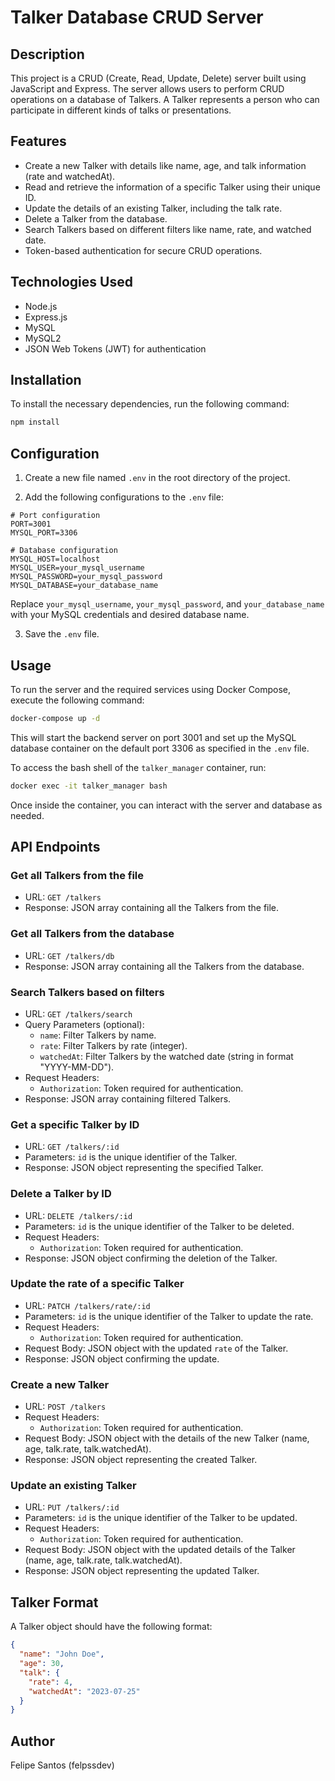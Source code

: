 # Talker Database CRUD Server

## Description

This project is a CRUD (Create, Read, Update, Delete) server built using JavaScript and Express. The server allows users to perform CRUD operations on a database of Talkers. A Talker represents a person who can participate in different kinds of talks or presentations.

## Features

- Create a new Talker with details like name, age, and talk information (rate and watchedAt).
- Read and retrieve the information of a specific Talker using their unique ID.
- Update the details of an existing Talker, including the talk rate.
- Delete a Talker from the database.
- Search Talkers based on different filters like name, rate, and watched date.
- Token-based authentication for secure CRUD operations.

## Technologies Used

- Node.js
- Express.js
- MySQL
- MySQL2 
- JSON Web Tokens (JWT) for authentication

## Installation

To install the necessary dependencies, run the following command:

```bash
npm install
```

## Configuration

1. Create a new file named `.env` in the root directory of the project.

2. Add the following configurations to the `.env` file:

```env
# Port configuration
PORT=3001
MYSQL_PORT=3306

# Database configuration
MYSQL_HOST=localhost
MYSQL_USER=your_mysql_username
MYSQL_PASSWORD=your_mysql_password
MYSQL_DATABASE=your_database_name
```

Replace `your_mysql_username`, `your_mysql_password`, and `your_database_name` with your MySQL credentials and desired database name.

3. Save the `.env` file.

## Usage

To run the server and the required services using Docker Compose, execute the following command:

```bash
docker-compose up -d
```

This will start the backend server on port 3001 and set up the MySQL database container on the default port 3306 as specified in the `.env` file.

To access the bash shell of the `talker_manager` container, run:

```bash
docker exec -it talker_manager bash
```

Once inside the container, you can interact with the server and database as needed.

## API Endpoints

### Get all Talkers from the file

- URL: `GET /talkers`
- Response: JSON array containing all the Talkers from the file.

### Get all Talkers from the database

- URL: `GET /talkers/db`
- Response: JSON array containing all the Talkers from the database.

### Search Talkers based on filters

- URL: `GET /talkers/search`
- Query Parameters (optional):
  - `name`: Filter Talkers by name.
  - `rate`: Filter Talkers by rate (integer).
  - `watchedAt`: Filter Talkers by the watched date (string in format "YYYY-MM-DD").
- Request Headers:
  - `Authorization`: Token required for authentication.
- Response: JSON array containing filtered Talkers.

### Get a specific Talker by ID

- URL: `GET /talkers/:id`
- Parameters: `id` is the unique identifier of the Talker.
- Response: JSON object representing the specified Talker.

### Delete a Talker by ID

- URL: `DELETE /talkers/:id`
- Parameters: `id` is the unique identifier of the Talker to be deleted.
- Request Headers:
  - `Authorization`: Token required for authentication.
- Response: JSON object confirming the deletion of the Talker.

### Update the rate of a specific Talker

- URL: `PATCH /talkers/rate/:id`
- Parameters: `id` is the unique identifier of the Talker to update the rate.
- Request Headers:
  - `Authorization`: Token required for authentication.
- Request Body: JSON object with the updated `rate` of the Talker.
- Response: JSON object confirming the update.

### Create a new Talker

- URL: `POST /talkers`
- Request Headers:
  - `Authorization`: Token required for authentication.
- Request Body: JSON object with the details of the new Talker (name, age, talk.rate, talk.watchedAt).
- Response: JSON object representing the created Talker.

### Update an existing Talker

- URL: `PUT /talkers/:id`
- Parameters: `id` is the unique identifier of the Talker to be updated.
- Request Headers:
  - `Authorization`: Token required for authentication.
- Request Body: JSON object with the updated details of the Talker (name, age, talk.rate, talk.watchedAt).
- Response: JSON object representing the updated Talker.

## Talker Format

A Talker object should have the following format:

```json
{
  "name": "John Doe",
  "age": 30,
  "talk": {
    "rate": 4,
    "watchedAt": "2023-07-25"
  }
}
```

## Author

Felipe Santos (felpssdev)
